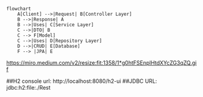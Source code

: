 ```mermaid
flowchart
    A[Client] -->|Request| B[Controller Layer]
    B -->|Response| A
    B -->|Uses| C[Service Layer]
    C -->|DTO| B
    C --> F[Model]
    C -->|Uses| D[Repository Layer]
    D -->|CRUD| E[Database]
    F --> |JPA| E
```

https://miro.medium.com/v2/resize:fit:1358/1*g0htFSEnplHtdXYcZG3qZQ.gif


##H2 console url: http://localhost:8080/h2-ui
##JDBC URL: jdbc:h2:file:./Rest

